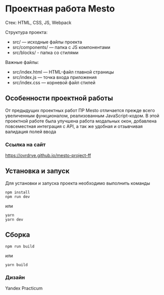 # Проектная работа Mesto
Стек: HTML, CSS, JS, Webpack

Структура проекта:
- src/ — исходные файлы проекта
- src/components/ — папка с JS компонентами
- src/blocks/ - папка со стилями

Важные файлы:
- src/index.html — HTML-файл главной страницы
- src/index.js — точка входа приложения
- src/index.css — корневой файл стилей

## Особенности проектной работы
От предыдущих проектных работ ПР Mesto отличается прежде всего увеличенным функционалом, реализованным JavaScript-кодом. В этой проектной работе была улучшена работа модальных окон, добавлена повсеместная интеграция с API, а так же удобная и отзывчивая валидация полей ввода

### Ссылка на сайт
https://ovrdrve.github.io/mesto-project-ff

## Установка и запуск
Для установки и запуска проекта необходимо выполнить команды

```
npm install
npm run dev
```

или

```
yarn
yarn dev
```
## Сборка

```
npm run build
```

или

```
yarn build
```

### Дизайн
Yandex Practicum

